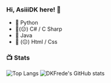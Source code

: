 ### Hi, AsiiiDK here! 👋


- 🔭 Python
- 🔭(😐) C# / C Sharp
- 🔭 Java
- 🔭 (😐) Html / Css

### 📺 Stats

![Top Langs](https://github-readme-stats.vercel.app/api/top-langs/?username=AsiiiDK&theme=dark&show_icons=true)
![DKFrede's GitHub stats](https://github-readme-stats.vercel.app/api?username=AsiiiDK&theme=dark&show_icons=true)
